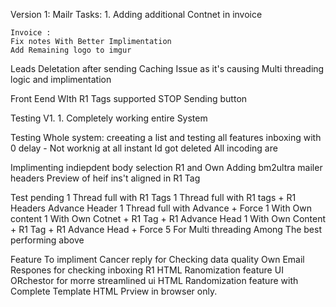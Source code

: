 Version 1:
    Mailr
    Tasks: 1. Adding additional Contnet in invoice

    Invoice :
    Fix notes With Better Implimentation
    Add Remaining logo to imgur 

Leads Deletation after sending
Caching Issue as it's causing
Multi threading logic and implimentation 

Front Eend WIth R1 Tags supported 
STOP Sending button 

Testing V1. 1. Completely working entire System


Testing Whole system: 
creeating a list and testing all features
 inboxing with 0 delay - Not worknig at all instant Id got deleted 
 All incoding are 


Implimenting indiepdent body selection R1 and Own
Adding bm2ultra mailer headers
Preview of heif ins't aligned in R1 Tag


Test pending 
1 Thread full with R1 Tags 
1 Thread full with R1 tags + R1 Headers Advance Header
1 Thread full with Advance + Force 
1 With Own content 
1 With Own Cotnet + R1 Tag + R1 Advance Head 
1 With Own Content + R1 Tag + R1 Advance Head + Force
5 For Multi threading Among The best performing above


Feature To impliment
Cancer reply for Checking data quality 
Own Email Respones for checking inboxing 
R1 HTML Ranomization feature 
UI ORchestor for morre streamlined ui 
HTML Randomization feature with Complete Template 
HTML Prview in browser only. 